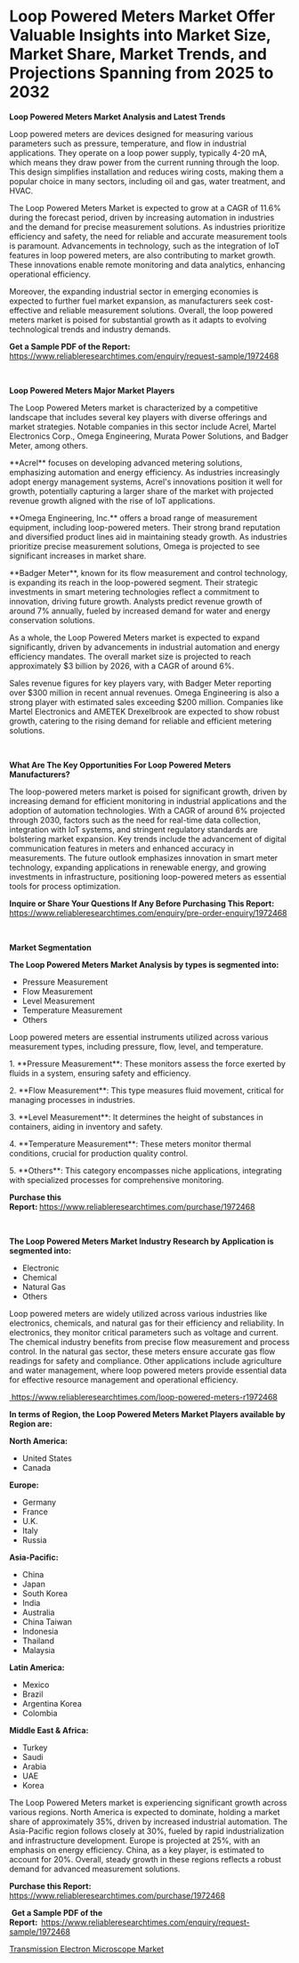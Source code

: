 <p><h1>Loop Powered Meters Market Offer Valuable Insights into Market Size, Market Share, Market Trends, and Projections Spanning from 2025 to 2032</h1></p><p><strong>Loop Powered Meters Market Analysis and Latest Trends</strong></p>
<p><p>Loop powered meters are devices designed for measuring various parameters such as pressure, temperature, and flow in industrial applications. They operate on a loop power supply, typically 4-20 mA, which means they draw power from the current running through the loop. This design simplifies installation and reduces wiring costs, making them a popular choice in many sectors, including oil and gas, water treatment, and HVAC.</p><p>The Loop Powered Meters Market is expected to grow at a CAGR of 11.6% during the forecast period, driven by increasing automation in industries and the demand for precise measurement solutions. As industries prioritize efficiency and safety, the need for reliable and accurate measurement tools is paramount. Advancements in technology, such as the integration of IoT features in loop powered meters, are also contributing to market growth. These innovations enable remote monitoring and data analytics, enhancing operational efficiency.</p><p>Moreover, the expanding industrial sector in emerging economies is expected to further fuel market expansion, as manufacturers seek cost-effective and reliable measurement solutions. Overall, the loop powered meters market is poised for substantial growth as it adapts to evolving technological trends and industry demands.</p></p>
<p><strong>Get a Sample PDF of the Report:&nbsp;</strong> <a href="https://www.reliableresearchtimes.com/enquiry/request-sample/1972468?utm_campaign=2538&utm_medium=2&utm_source=Github&utm_content=ia&utm_term=02032025&utm_id=loop-powered-meters">https://www.reliableresearchtimes.com/enquiry/request-sample/1972468</a></p>
<p>&nbsp;</p>
<p><strong>Loop Powered Meters Major Market Players</strong></p>
<p><p>The Loop Powered Meters market is characterized by a competitive landscape that includes several key players with diverse offerings and market strategies. Notable companies in this sector include Acrel, Martel Electronics Corp., Omega Engineering, Murata Power Solutions, and Badger Meter, among others.</p><p>**Acrel** focuses on developing advanced metering solutions, emphasizing automation and energy efficiency. As industries increasingly adopt energy management systems, Acrel's innovations position it well for growth, potentially capturing a larger share of the market with projected revenue growth aligned with the rise of IoT applications.</p><p>**Omega Engineering, Inc.** offers a broad range of measurement equipment, including loop-powered meters. Their strong brand reputation and diversified product lines aid in maintaining steady growth. As industries prioritize precise measurement solutions, Omega is projected to see significant increases in market share.</p><p>**Badger Meter**, known for its flow measurement and control technology, is expanding its reach in the loop-powered segment. Their strategic investments in smart metering technologies reflect a commitment to innovation, driving future growth. Analysts predict revenue growth of around 7% annually, fueled by increased demand for water and energy conservation solutions.</p><p>As a whole, the Loop Powered Meters market is expected to expand significantly, driven by advancements in industrial automation and energy efficiency mandates. The overall market size is projected to reach approximately $3 billion by 2026, with a CAGR of around 6%.</p><p>Sales revenue figures for key players vary, with Badger Meter reporting over $300 million in recent annual revenues. Omega Engineering is also a strong player with estimated sales exceeding $200 million. Companies like Martel Electronics and AMETEK Drexelbrook are expected to show robust growth, catering to the rising demand for reliable and efficient metering solutions.</p></p>
<p>&nbsp;</p>
<p><strong>What Are The Key Opportunities For Loop Powered Meters Manufacturers?</strong></p>
<p><p>The loop-powered meters market is poised for significant growth, driven by increasing demand for efficient monitoring in industrial applications and the adoption of automation technologies. With a CAGR of around 6% projected through 2030, factors such as the need for real-time data collection, integration with IoT systems, and stringent regulatory standards are bolstering market expansion. Key trends include the advancement of digital communication features in meters and enhanced accuracy in measurements. The future outlook emphasizes innovation in smart meter technology, expanding applications in renewable energy, and growing investments in infrastructure, positioning loop-powered meters as essential tools for process optimization.</p></p>
<p><strong>Inquire or Share Your Questions If Any Before Purchasing This Report:</strong> <a href="https://www.reliableresearchtimes.com/enquiry/pre-order-enquiry/1972468?utm_campaign=2538&utm_medium=2&utm_source=Github&utm_content=ia&utm_term=02032025&utm_id=loop-powered-meters">https://www.reliableresearchtimes.com/enquiry/pre-order-enquiry/1972468</a></p>
<p>&nbsp;</p>
<p><strong>Market Segmentation</strong></p>
<p><strong>The Loop Powered Meters Market Analysis by types is segmented into:</strong></p>
<p><ul><li>Pressure Measurement</li><li>Flow Measurement</li><li>Level Measurement</li><li>Temperature Measurement</li><li>Others</li></ul></p>
<p><p>Loop powered meters are essential instruments utilized across various measurement types, including pressure, flow, level, and temperature. </p><p>1. **Pressure Measurement**: These monitors assess the force exerted by fluids in a system, ensuring safety and efficiency.</p><p>2. **Flow Measurement**: This type measures fluid movement, critical for managing processes in industries.</p><p>3. **Level Measurement**: It determines the height of substances in containers, aiding in inventory and safety.</p><p>4. **Temperature Measurement**: These meters monitor thermal conditions, crucial for production quality control.</p><p>5. **Others**: This category encompasses niche applications, integrating with specialized processes for comprehensive monitoring.</p></p>
<p><strong>Purchase this Report:&nbsp;</strong><a href="https://www.reliableresearchtimes.com/purchase/1972468?utm_campaign=2538&utm_medium=2&utm_source=Github&utm_content=ia&utm_term=02032025&utm_id=loop-powered-meters">https://www.reliableresearchtimes.com/purchase/1972468</a></p>
<p>&nbsp;</p>
<p><strong>The Loop Powered Meters Market Industry Research by Application is segmented into:</strong></p>
<p><ul><li>Electronic</li><li>Chemical</li><li>Natural Gas</li><li>Others</li></ul></p>
<p><p>Loop powered meters are widely utilized across various industries like electronics, chemicals, and natural gas for their efficiency and reliability. In electronics, they monitor critical parameters such as voltage and current. The chemical industry benefits from precise flow measurement and process control. In the natural gas sector, these meters ensure accurate gas flow readings for safety and compliance. Other applications include agriculture and water management, where loop powered meters provide essential data for effective resource management and operational efficiency.</p></p>
<p><a href="https://www.reliableresearchtimes.com/loop-powered-meters-r1972468?utm_campaign=2538&utm_medium=2&utm_source=Github&utm_content=ia&utm_term=02032025&utm_id=loop-powered-meters">&nbsp;https://www.reliableresearchtimes.com/loop-powered-meters-r1972468</a></p>
<p><strong>In terms of Region, the Loop Powered Meters Market Players available by Region are:</strong></p>
<p>
    <p> <strong> North America: </strong>
        <ul>
            <li>United States</li>
            <li>Canada</li>
        </ul>
        </p> 
    <p> <strong> Europe: </strong>
        <ul>
            <li>Germany</li>
            <li>France</li>
            <li>U.K.</li>
            <li>Italy</li>
            <li>Russia</li>
        </ul>
        </p> 
    <p> <strong> Asia-Pacific: </strong>
        <ul>
            <li>China</li>
            <li>Japan</li>
            <li>South Korea</li>
            <li>India</li>
            <li>Australia</li>
            <li>China Taiwan</li>
            <li>Indonesia</li>
            <li>Thailand</li>
            <li>Malaysia</li>
        </ul>
        </p> 
    <p> <strong> Latin America: </strong>
        <ul>
            <li>Mexico</li>
            <li>Brazil</li>
            <li>Argentina Korea</li>
            <li>Colombia</li>
        </ul>
        </p> 
    <p> <strong> Middle East & Africa: </strong>
        <ul>
            <li>Turkey</li>
            <li>Saudi</li>
            <li>Arabia</li>
            <li>UAE</li>
            <li>Korea</li>
        </ul>
    </p>
    </p>
<p><p>The Loop Powered Meters market is experiencing significant growth across various regions. North America is expected to dominate, holding a market share of approximately 35%, driven by increased industrial automation. The Asia-Pacific region follows closely at 30%, fueled by rapid industrialization and infrastructure development. Europe is projected at 25%, with an emphasis on energy efficiency. China, as a key player, is estimated to account for 20%. Overall, steady growth in these regions reflects a robust demand for advanced measurement solutions.</p></p>
<p><strong>Purchase this Report: </strong><a href="https://www.reliableresearchtimes.com/purchase/1972468?utm_campaign=2538&utm_medium=2&utm_source=Github&utm_content=ia&utm_term=02032025&utm_id=loop-powered-meters">https://www.reliableresearchtimes.com/purchase/1972468</a></p>
<p>&nbsp;<strong>Get a Sample PDF of the Report:&nbsp;&nbsp;</strong><a href="https://www.reliableresearchtimes.com/enquiry/request-sample/1972468?utm_campaign=2538&utm_medium=2&utm_source=Github&utm_content=ia&utm_term=02032025&utm_id=loop-powered-meters">https://www.reliableresearchtimes.com/enquiry/request-sample/1972468</a></p>
<p><strong></strong></p>
<p><p><a href="https://github.com/waverlyam689/Market-Research-Report-List-1/blob/main/transmission-electron-microscope-market.md?utm_campaign=2538&utm_medium=2&utm_source=Github&utm_content=ia&utm_term=02032025&utm_id=loop-powered-meters">Transmission Electron Microscope Market</a></p></p>